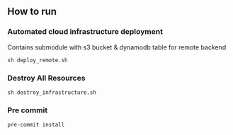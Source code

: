 
## How to run

### Automated cloud infrastructure deployment

Contains submodule with s3 bucket & dynamodb table for remote backend
```shell
sh deploy_remote.sh
```

### Destroy All Resources
```shell
sh destroy_infrastructure.sh
```

### Pre commit
```
pre-commit install
```
